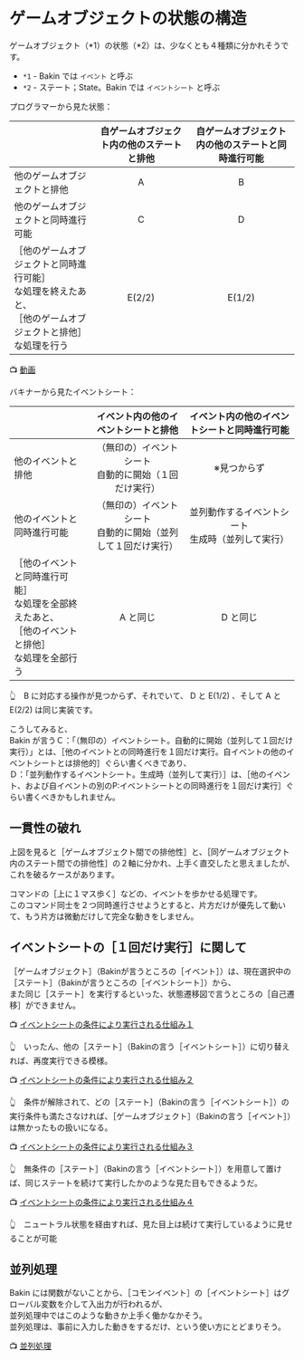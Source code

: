 # ゲームオブジェクトの状態の構造

ゲームオブジェクト（*1）の状態（*2）は、少なくとも４種類に分かれそうです。  

* `*1` - Bakin では `イベント` と呼ぶ
* `*2` - ステート；State。Bakin では `イベントシート` と呼ぶ

プログラマーから見た状態：  

|                                      | 自ゲームオブジェクト内の他のステートと排他 | 自ゲームオブジェクト内の他のステートと同時進行可能 |
|--------------------------------------|:------------------------------------------:|:--------------------------------------------------:|
| 他のゲームオブジェクトと排他         |                      A                     |                           B                        |
| 他のゲームオブジェクトと同時進行可能 |                      C                     |                           D                        |
| ［他のゲームオブジェクトと同時進行可能］<br/>な処理を終えたあと、<br/>［他のゲームオブジェクトと排他］<br/>な処理を行う | E(2/2) | E(1/2)  |

📺 [動画](https://x.com/muzudho1/status/1862759766155788622)  

バキナーから見たイベントシート：  

|                                      |             イベント内の他のイベントシートと排他               | イベント内の他のイベントシートと同時進行可能 |
|--------------------------------------|:--------------------------------------------------------------:|:--------------------------------------------:|
| 他のイベントと排他                   |    （無印の）イベントシート<br>自動的に開始（１回だけ実行）    |                  ※見つからず                |
| 他のイベントと同時進行可能           |（無印の）イベントシート<br>自動的に開始（並列して１回だけ実行）| 並列動作するイベントシート<br/>生成時（並列して実行） |
| ［他のイベントと同時進行可能］<br/>な処理を全部終えたあと、<br/>［他のイベントと排他］<br/>な処理を全部行う | A と同じ | D と同じ |

👆　B に対応する操作が見つからず、それでいて、 D と E(1/2) 、そして A と E(2/2) は同じ実装です。  

こうしてみると、  
Bakin が言うＣ：「（無印の）イベントシート。自動的に開始（並列して１回だけ実行）」とは、［他のイベントとの同時進行を１回だけ実行。自イベントの他のイベントシートとは排他的］ぐらい書くべきであり、  
Ｄ：「並列動作するイベントシート。生成時（並列して実行）］は、［他のイベント、および自イベントの別のP:イベントシートとの同時進行を１回だけ実行］ぐらい書くべきかもしれません。  


## 一貫性の破れ

上図を見ると［ゲームオブジェクト間での排他性］と、［同ゲームオブジェクト内のステート間での排他性］の２軸に分かれ、上手く直交したと思えましたが、  
これを破るケースがあります。  

コマンドの［上に１マス歩く］などの、イベントを歩かせる処理です。  
このコマンド同士を２つ同時進行させようとすると、片方だけが優先して動いて、もう片方は微動だけして完全な動きをしません。  


## イベントシートの［１回だけ実行］に関して

［ゲームオブジェクト］（Bakinが言うところの［イベント］）は、現在選択中の［ステート］（Bakinが言うところの［イベントシート］）から、  
また同じ［ステート］を実行するといった、状態遷移図で言うところの［自己遷移］ができません。  

📺 [イベントシートの条件により実行される仕組み１](https://x.com/muzudho1/status/1870691906847674458)  

👆　いったん、他の［ステート］（Bakinの言う［イベントシート］）に切り替えれば、再度実行できる模様。  

📺 [イベントシートの条件により実行される仕組み２](https://x.com/muzudho1/status/1870711712057536940)  

👆　条件が解除されて、どの［ステート］（Bakinの言う［イベントシート］）の実行条件も満たさなければ、［ゲームオブジェクト］（Bakinの言う［イベント］）は無かったもの扱いになる。  

📺 [イベントシートの条件により実行される仕組み３](https://x.com/muzudho1/status/1870712875930833275)  

👆　無条件の［ステート］（Bakinの言う［イベントシート］）を用意して置けば、同じステートを続けて実行したかのような見た目もできるようだ。  

📺 [イベントシートの条件により実行される仕組み４](https://x.com/muzudho1/status/1870734892864270546)  

👆　ニュートラル状態を経由すれば、見た目上は続けて実行しているように見せることが可能  


## 並列処理

Bakin には関数がないことから、［コモンイベント］の［イベントシート］はグローバル変数を介して入出力が行われるが、  
並列処理中ではこのような動きか上手く働かなかそう。  
並列処理は、事前に入力した動きをするだけ、という使い方にとどまりそう。  

📺 [並列処理](https://x.com/muzudho1/status/1870808750715736344)  
